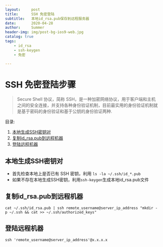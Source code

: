 ```yaml
---
layout:     post
title:      SSH 免密登陆
subtitle:   本地id_rsa.pub保存到远程服务器
date:       2020-04-28
author:     Summer
header-img: img/post-bg-ios9-web.jpg
catalog: true
tags:
    - id_rsa
    - ssh-keygen
    - 免密
    
---
```

# SSH 免密登陆步骤

> Secure Shell 协议，简称 SSH，是一种加密网络协议，用于客户端和主机之间的安全连接，并支持各种身份验证机制，目前最实用的身份验证机制就是基于密码的身份验证和基于公钥的身份验证两种.

目录:

1.  [本地生成SSH密钥对](#本地生成SSH密钥对)
1.  [复制id_rsa.pub到远程机器](#复制id_rsa.pub到远程机器)
1.  [登陆远程机器](#登陆远程机器)

## 本地生成SSH密钥对

* 首先检查本地上是否已有 SSH 密钥，利用 `ls -la ~/.ssh/id_*.pub`
* 如果不存在本地生成SSH密钥，利用`ssh-keygen`生成本地id_rsa.pub文件

## 复制id_rsa.pub到远程机器
`cat ~/.ssh/id_rsa.pub | ssh remote_username@server_ip_address "mkdir -p ~/.ssh && cat >> ~/.ssh/authorized_keys"`

## 登陆远程机器
`ssh 'remote_username@server_ip_address'@x.x.x.x`
